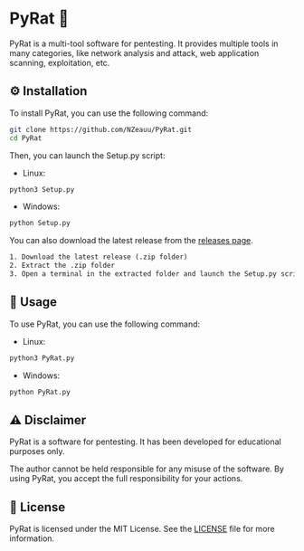 # PyRat :rat:

PyRat is a multi-tool software for pentesting. It provides multiple tools in many categories, like network analysis and attack, web application scanning, exploitation, etc.

## :gear: Installation

To install PyRat, you can use the following command:

```bash
git clone https://github.com/NZeauu/PyRat.git
cd PyRat
```

Then, you can launch the Setup.py script:

- Linux:

```bash
python3 Setup.py
```

- Windows:

```bash
python Setup.py
```

You can also download the latest release from the [releases page](https://github.com/NZeauu/PyRat/releases).

```txt
1. Download the latest release (.zip folder)
2. Extract the .zip folder
3. Open a terminal in the extracted folder and launch the Setup.py script
```

## :rocket: Usage

To use PyRat, you can use the following command:

- Linux:

```bash
python3 PyRat.py
```

- Windows:

```bash
python PyRat.py
```

## :warning: Disclaimer

PyRat is a software for pentesting. It has been developed for educational purposes only.

The author cannot be held responsible for any misuse of the software. By using PyRat, you accept the full responsibility for your actions.

## :page_facing_up: License

PyRat is licensed under the MIT License. See the [LICENSE](LICENSE) file for more information.
